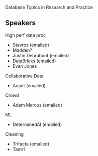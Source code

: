 Database Topics in Research and Practice


## Speakers

High perf data proc

* Stavros (emailed)
* Madden?
* Justin Debrabant (emailed) 
* DataBricks (emailed)
* Evan Jones

Collaborative Data

* Anant (emailed)


Crowd

* Adam Marcus (emailed)

ML

* DeterminedAI (emailed)

Cleaning 

* Trifacta (emailed)
* Tamr?